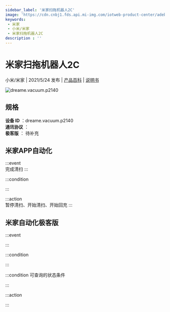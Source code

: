 ```yaml
---
sidebar_label: '米家扫拖机器人2C'
image: 'https://cdn.cnbj1.fds.api.mi-img.com/iotweb-product-center/adeb75b97ed4e02353e05bb9538b8e13_2C换图-24.png?GalaxyAccessKeyId=AKVGLQWBOVIRQ3XLEW&Expires=9223372036854775807&Signature=Adkb3fuzn6WXFjj+81LoKr/xyao='
keywords: 
 - 米家
 - 小米/米家
 - 米家扫拖机器人2C
description : ''
---
```

# 米家扫拖机器人2C

小米/米家 | 2021/5/24 发布 | [产品百科](https://home.mi.com/webapp/content/baike/product/index.html?model=dreame.vacuum.p2140/) | [说明书](https://home.mi.com/views/introduction.html?model=dreame.vacuum.p2140&region=cn)

![dreame.vacuum.p2140](https://cdn.cnbj1.fds.api.mi-img.com/iotweb-product-center/adeb75b97ed4e02353e05bb9538b8e13_2C换图-24.png?GalaxyAccessKeyId=AKVGLQWBOVIRQ3XLEW&Expires=9223372036854775807&Signature=Adkb3fuzn6WXFjj+81LoKr/xyao=)

## 规格  
> 
**设备 ID** ：dreame.vacuum.p2140  
**通讯协议** ：  
**极客版**  ： 待补充 


## 米家APP自动化  

:::event  
完成清扫
:::

:::condition  

:::

:::action   
暂停清扫、开始清扫、开始回充
:::

## 米家自动化极客版  

:::event  

:::

:::condition  

:::

:::condition 可查询的状态条件  

:::

:::action  

:::

        
